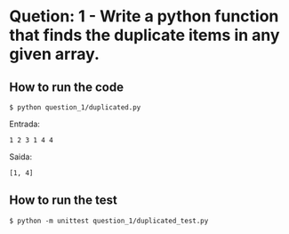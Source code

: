 # Quetion: 1 - Write a python function that finds the duplicate items in any given array.

## How to run the code
```
$ python question_1/duplicated.py
```
Entrada:
```
1 2 3 1 4 4
```
Saida:
```
[1, 4]
```
## How to run the test
```
$ python -m unittest question_1/duplicated_test.py
```
